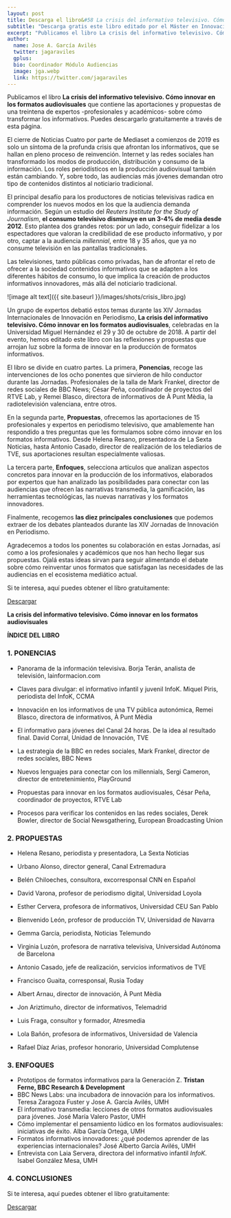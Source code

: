 ```yaml
---
layout: post
title: Descarga el libro&#58 La crisis del informativo televisivo. Cómo innovar en los formatos audiovisuales
subtitle: "Descarga gratis este libro editado por el Máster en Innovación en Periodismo"
excerpt: "Publicamos el libro La crisis del informativo televisivo. Cómo innovar en los formatos audiovisuales que contiene las aportaciones y propuestas de una treintena de expertos -profesionales y académicos- sobre cómo transformar los informativos. Puedes descargarlo gratuitamente a través de esta página."
author:
  name: Jose A. García Avilés
  twitter: jagaraviles
  gplus:  
  bio: Coordinador Módulo Audiencias
  image: jga.webp
  link: https://twitter.com/jagaraviles
---
```

Publicamos el libro **La crisis del informativo televisivo. Cómo innovar en los formatos audiovisuales** que contiene las aportaciones y propuestas de una treintena de expertos -profesionales y académicos- sobre cómo transformar los informativos. Puedes descargarlo gratuitamente a través de esta página.

El cierre de Noticias Cuatro por parte de Mediaset a comienzos de 2019 es solo un síntoma de la profunda crisis que afrontan los informativos, que se hallan en pleno proceso de reinvención. Internet y las redes sociales han transformado los modos de producción, distribución y consumo de la información. Los roles periodísticos en la producción audiovisual también están cambiando. Y, sobre todo, las audiencias más jóvenes demandan otro tipo de contenidos distintos al noticiario tradicional. 

El principal desafío para los productores de noticias televisivas radica en comprender los nuevos modos en los que la audiencia demanda información. Según un estudio del *Reuters Institute for the Study of Journalism*, **el consumo televisivo disminuye en un 3-4% de media desde 2012**. Esto plantea dos grandes retos: por un lado, conseguir fidelizar a los espectadores que valoran la credibilidad de ese producto informativo, y por otro, captar a la audiencia *millennial*, entre 18 y 35 años, que ya no consume televisión en las pantallas tradicionales.

Las televisiones, tanto públicas como privadas, han de afrontar el reto de ofrecer a la sociedad contenidos informativos que se adapten a los diferentes hábitos de consumo, lo que implica la creación de productos informativos innovadores, más allá del noticiario tradicional. 

![image alt text]({{ site.baseurl }}/images/shots/crisis_libro.jpg)

Un grupo de expertos debatió estos temas durante las XIV Jornadas Internacionales de Innovación en Periodismo, **La crisis del informativo televisivo. Cómo innovar en los formatos audiovisuales**, celebradas en la Universidad Miguel Hernández el 29 y 30 de octubre de 2018. A partir del evento, hemos editado este libro con las reflexiones y propuestas que arrojan luz sobre la forma de innovar en la producción de formatos informativos.

El libro se divide en cuatro partes. La primera, **Ponencias**, recoge las intervenciones de los ocho ponentes que sirvieron de hilo conductor durante las Jornadas. Profesionales de la talla de Mark Frankel, director de redes sociales de BBC News; César Peña, coordinador de proyectos del RTVE Lab, y Remei Blasco, directora de informativos de À Punt Mèdia, la radiotelevisión valenciana, entre otros.

En la segunda parte, **Propuestas**, ofrecemos las aportaciones de 15 profesionales y expertos en periodismo televisivo, que amablemente han respondido a tres preguntas que les formulamos sobre cómo innovar en los formatos informativos. Desde Helena Resano, presentadora de La Sexta Noticias, hasta Antonio Casado, director de realización de los telediarios de TVE, sus aportaciones resultan especialmente valiosas. 

La tercera parte, **Enfoques**, selecciona artículos que analizan aspectos concretos para innovar en la producción de los informativos, elaborados por expertos que han analizado las posibilidades para conectar con las audiencias que ofrecen las narrativas transmedia, la gamificación, las herramientas tecnológicas, las nuevas narrativas y los formatos innovadores.

Finalmente, recogemos **las diez principales conclusiones** que podemos extraer de los debates planteados durante las XIV Jornadas de Innovación en Periodismo.

Agradecemos a todos los ponentes su colaboración en estas Jornadas, así como a los profesionales y académicos que nos han hecho llegar sus propuestas.  Ojalá estas ideas sirvan para seguir alimentando el debate sobre cómo reinventar unos formatos que satisfagan las necesidades de las audiencias en el ecosistema mediático actual.

Si te interesa, aquí puedes obtener el libro gratuitamente:

<a href="https://forms.gle/LogmcEhSTBAPL4Ek9" class="btn btn-primary btn-lg btn-block" target="_blank">Descargar</a>

**La crisis del informativo televisivo. Cómo innovar en los formatos audiovisuales**

**ÍNDICE DEL LIBRO**

### 1. PONENCIAS

- Panorama de la información televisiva. Borja Terán, analista de televisión, lainformacion.com

- Claves para divulgar: el informativo infantil y juvenil InfoK. Miquel Piris, periodista del InfoK, CCMA

- Innovación en los informativos de una TV pública autonómica, Remei Blasco, directora de informativos, À Punt Mèdia

- El informativo para jóvenes del Canal 24 horas. De la idea al resultado final. David Corral, Unidad de Innovación, TVE

- La estrategia de la BBC en redes sociales, Mark Frankel, director de redes sociales, BBC News

- Nuevos lenguajes para conectar con los millennials, Sergi Cameron, director de entretenimiento, PlayGround

- Propuestas para innovar en los formatos audiovisuales, César Peña, coordinador de proyectos, RTVE Lab

- Procesos para verificar los contenidos en las redes sociales, Derek Bowler, director de Social Newsgathering, European Broadcasting Union

### 2. PROPUESTAS

- Helena Resano, periodista y presentadora, La Sexta Noticias 

- Urbano Alonso, director general, Canal Extremadura 

- Belén Chiloeches, consultora, excorresponsal CNN en Español

- David Varona, profesor de periodismo digital, Universidad Loyola 

- Esther Cervera, profesora de informativos, Universidad CEU San Pablo

- Bienvenido León, profesor de producción TV, Universidad de Navarra 

- Gemma García, periodista, Noticias Telemundo

- Virginia Luzón, profesora de narrativa televisiva, Universidad Autónoma de Barcelona 

- Antonio Casado, jefe de realización, servicios informativos de TVE 

- Francisco Guaita, corresponsal, Rusia Today

- Albert Arnau, director de innovación, À Punt Mèdia

- Jon Ariztimuño, director de informativos, Telemadrid

- Luis Fraga, consultor y formador, Atresmedia

- Lola Bañón, profesora de informativos, Universidad de Valencia

- Rafael Díaz Arias, profesor honorario, Universidad Complutense

### 3. ENFOQUES

- Prototipos de formatos informativos para la Generación Z. **Tristan Ferne, BBC Research & Development**
- BBC News Labs: una incubadora de innovación para los informativos. Teresa Zaragoza Fuster y Jose A. García Avilés, UMH
- El informativo transmedia: lecciones de otros formatos audiovisuales para jóvenes. José María Valero Pastor, UMH
- Cómo implementar el pensamiento lúdico en los formatos audiovisuales: iniciativas de éxito. Alba García Ortega, UMH
- Formatos informativos innovadores: ¿qué podemos aprender de las experiencias internacionales? José Alberto García Avilés, UMH
- Entrevista con Laia Servera, directora del informativo infantil *InfoK*. Isabel González Mesa, UMH

### 4. CONCLUSIONES

Si te interesa, aquí puedes obtener el libro gratuitamente:

<a href="https://forms.gle/LogmcEhSTBAPL4Ek9" class="btn btn-primary btn-lg btn-block" target="_blank">Descargar</a>